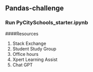## Pandas-challenge

### Run PyCitySchools_starter.ipynb

####Resources
1. Stack Exchange
2. Student Study Group
3. Office hours
4. Xpert Learning Assist
5. Chat GPT


